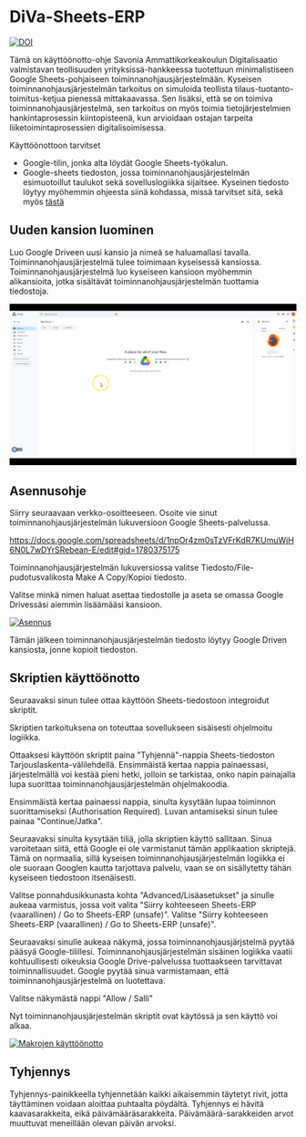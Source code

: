 # DiVa-Sheets-ERP
[![DOI](https://zenodo.org/badge/691482271.svg)](https://zenodo.org/doi/10.5281/zenodo.10037101)

Tämä on käyttöönotto-ohje Savonia Ammattikorkeakoulun Digitalisaatio valmistavan teollisuuden yrityksissä-hankkeessa tuotettuun minimalistiseen Google Sheets-pohjaiseen toiminnanohjausjärjestelmään. Kyseisen toiminnanohjausjärjestelmän tarkoitus on simuloida teollista tilaus-tuotanto-toimitus-ketjua pienessä mittakaavassa. Sen lisäksi, että se on toimiva toiminnanohjausjärjestelmä, sen tarkoitus on myös toimia tietojärjestelmien hankintaprosessin kiintopisteenä, kun arvioidaan ostajan tarpeita liiketoimintaprosessien digitalisoimisessa.

Käyttöönottoon tarvitset
 - Google-tilin, jonka alta löydät Google Sheets-työkalun.
 - Google-sheets tiedoston, jossa toiminnanohjausjärjestelmän esimuotoillut taulukot sekä sovelluslogiikka sijaitsee. Kyseinen tiedosto löytyy myöhemmin ohjeesta siinä kohdassa, missä tarvitset sitä, sekä myös [tästä](https://docs.google.com/spreadsheets/d/1npOr4zm0sTzVFrKdR7KUmuWjH6N0L7wDYrSRebean-E/edit#gid=1780375175)

## Uuden kansion luominen
Luo Google Driveen uusi kansio ja nimeä se haluamallasi tavalla. Toiminnanohjausjärjestelmä tulee toimimaan kyseisessä kansiossa. Toiminnanohjausjärjestelmä luo kyseiseen kansioon myöhemmin alikansioita, jotka sisältävät toiminnanohjausjärjestelmän tuottamia tiedostoja.

[![Uuden kansion luominen Driveen](https://github.com/SavoniaUAS/DiVa-Sheets-ERP/blob/main/Gifs/uusiKansio.gif "Uuden kansion luominen Driveen")](http://https://github.com/SavoniaUAS/DiVa-Sheets-ERP/blob/main/uusiKansio.gif "Uuden kansion luominen Driveen")

## Asennusohje

Siirry seuraavaan verkko-osoitteeseen. Osoite vie sinut toiminnanohjausjärjestelmän lukuversioon Google Sheets-palvelussa.

https://docs.google.com/spreadsheets/d/1npOr4zm0sTzVFrKdR7KUmuWjH6N0L7wDYrSRebean-E/edit#gid=1780375175

Toiminnanohjausjärjestelmän lukuversiossa valitse Tiedosto/File-pudotusvalikosta Make A Copy/Kopioi tiedosto.

Valitse minkä nimen haluat asettaa tiedostolle ja aseta se omassa Google Drivessäsi aiemmin lisäämääsi kansioon. 

[![Asennus](https://github.com/SavoniaUAS/DiVa-Sheets-ERP/blob/main/Gifs/AsennusGif.gif?raw=true "Asennus")](https://github.com/SavoniaUAS/DiVa-Sheets-ERP/blob/main/AsennusGif.gif?raw=true "Asennus")

Tämän jälkeen toiminnanohjausjärjestelmän tiedosto löytyy Google Driven kansiosta, jonne kopioit tiedoston.

## Skriptien käyttöönotto

Seuraavaksi sinun tulee ottaa käyttöön Sheets-tiedostoon integroidut skriptit.

Skriptien tarkoituksena on toteuttaa sovellukseen sisäisesti ohjelmoitu logiikka.

Ottaaksesi käyttöön skriptit paina "Tyhjennä"-nappia Sheets-tiedoston Tarjouslaskenta-välilehdellä. Ensimmäistä kertaa nappia painaessasi, järjestelmällä voi kestää pieni hetki, jolloin se tarkistaa, onko napin painajalla lupa suorittaa toiminnanohjausjärjestelmän ohjelmakoodia.

Ensimmäistä kertaa painaessi nappia, sinulta kysytään lupaa toiminnon suorittamiseksi (Authorisation Required). Luvan antamiseksi sinun tulee painaa "Continue/Jatka".

Seuraavaksi sinulta kysytään tiliä, jolla skriptien käyttö sallitaan. Sinua varoitetaan siitä, että Google ei ole varmistanut tämän applikaation skriptejä. Tämä on normaalia, sillä kyseisen toiminnanohjausjärjestelmän logiikka ei ole suoraan Googlen kautta tarjottava palvelu, vaan se on sisällytetty tähän kyseiseen tiedostoon itsenäisesti.

Valitse ponnahdusikkunasta kohta "Advanced/Lisäasetukset" ja sinulle aukeaa varmistus, jossa voit valita "Siirry kohteeseen Sheets-ERP (vaarallinen) / Go to Sheets-ERP (unsafe)". Valitse "Siirry kohteeseen Sheets-ERP (vaarallinen) / Go to Sheets-ERP (unsafe)".

Seuraavaksi sinulle aukeaa näkymä, jossa toiminnanohjausjärjstelmä pyytää pääsyä Google-tilillesi. Toiminnanohjausjärjestelmän sisäinen logiikka vaatii kohtuullisesti oikeuksia Google Drive-palvelussa tuottaakseen tarvittavat toiminnallisuudet. Google pyytää sinua varmistamaan, että toiminnanohjausjärjestelmä on luotettava. 

Valitse näkymästä nappi "Allow / Salli"

Nyt toiminnanohjausjärjestelmän skriptit ovat käytössä ja sen käyttö voi alkaa.

[![Makrojen käyttöönotto](https://github.com/SavoniaUAS/DiVa-Sheets-ERP/blob/main/Gifs/MakrojenEnablointi.gif "Makrojen käyttöönotto")](http://https://github.com/SavoniaUAS/DiVa-Sheets-ERP/blob/main/MakrojenEnablointi.gif "Makrojen käyttöönotto")



## Tyhjennys
Tyhjennys-painikkeella tyhjennetään kaikki aikaisemmin täytetyt rivit, jotta täyttäminen voidaan aloittaa puhtaalta pöydältä. Tyhjennys ei hävitä kaavasarakkeita, eikä päivämääräsarakkeita. Päivämäärä-sarakkeiden arvot muuttuvat meneillään olevan päivän arvoksi.

